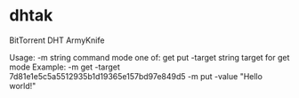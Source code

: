 # dhtak
BitTorrent DHT ArmyKnife

Usage:
  -m string
    	command mode one of: get put
  -target string
    	target for get mode
Example:
	-m get -target 7d81e1e5c5a5512935b1d19365e157bd97e849d5
	-m put -value "Hello world!"
